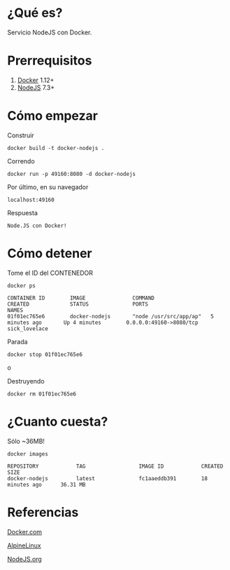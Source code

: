 # ¿Qué es?

Servicio NodeJS con Docker.


# Prerrequisitos

1. [Docker](https://www.docker.com) 1.12+
2. [NodeJS](https://nodejs.org) 7.3+

# Cómo empezar


Construir

```
docker build -t docker-nodejs .
```

Correndo

```
docker run -p 49160:8080 -d docker-nodejs
```

Por último, en su navegador 

```
localhost:49160
```

Respuesta

```
Node.JS con Docker!
```


# Cómo detener

Tome el ID del CONTENEDOR

```
docker ps
```

```
CONTAINER ID        IMAGE               COMMAND                  CREATED             STATUS              PORTS                     NAMES
01f01ec765e6        docker-nodejs       "node /usr/src/app/ap"   5 minutes ago       Up 4 minutes        0.0.0.0:49160->8080/tcp   sick_lovelace
```

Parada

```
docker stop 01f01ec765e6
```

o

Destruyendo

```
docker rm 01f01ec765e6
```

# ¿Cuanto cuesta?

Sólo ~36MB!

```
docker images
```

```
REPOSITORY            TAG                 IMAGE ID            CREATED             SIZE
docker-nodejs         latest              fc1aaeddb391        18 minutes ago      36.31 MB
```

# Referencias


[Docker.com](https://www.docker.com)

[AlpineLinux](https://alpinelinux.org)

[NodeJS.org](https://nodejs.org/en/docs/guides/nodejs-docker-webapp/)